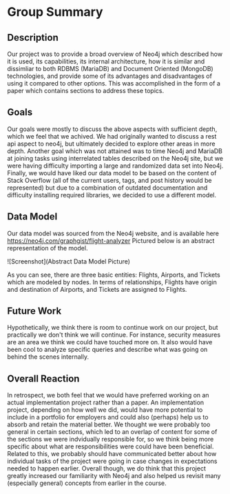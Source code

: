 # Group Summary


## Description

Our project was to provide a broad overview of Neo4j which described how it is used, its capabilities, its internal architecture,
how it is similar and dissimliar to both RDBMS (MariaDB) and Document Oriented (MongoDB) technologies, and provide
some of its advantages and disadvantages of using it compared to other options. This was accomplished in the form of a
paper which contains sections to address these topics.

## Goals

Our goals were mostly to discuss the above aspects with sufficient depth, which we feel that we achived. We had originally
wanted to discuss a rest api aspect to neo4j, but ultimately decided to explore other areas in more depth.
Another goal which was not attained was to time Neo4j and MariaDB at joining tasks using interrelated tables
described on the Neo4j site, but we were having difficulty importing a large and randomized data set into Neo4j.
Finally, we would have liked our data model to be based on the content of Stack Overflow (all of the current users, tags,
and post history would be represented) but due to a combination of outdated documentation and difficulty installing
required libraries, we decided to use a different model.

## Data Model

Our data model was sourced from the Neo4j website, and is available here https://neo4j.com/graphgist/flight-analyzer
Pictured below is an abstract representation of the model.

![Screenshot](Abstract Data Model Picture)

As you can see, there are three basic entities: Flights, Airports, and Tickets which are modeled by nodes.
In terms of relationships, Flights have origin and destination of Airports, and Tickets are assigned to Flights.

## Future Work

Hypothetically, we think there is room to continue work on our project, but practically we don't think we will continue.
For instance, security measures are an area we think we could have touched more on. It also would have been cool
to analyze specific queries and describe what was going on behind the scenes internally.

## Overall Reaction

In retrospect, we both feel that we would have preferred working on an actual implementation project rather than a paper.
An implementation project, depending on how well we did, would have more potential to include in a portfolio for 
employers and could also (perhaps) help us to absorb and retain the material better. We thought we were probably too
general in certain sections, which led to an overlap of content for some of the sections we were indvidually responsible for,
so we think being more specific about what are responsibilities were could have been beneficial. Related to this,
we probably should have communicated better about how individual tasks of the project were going in case changes in
expectations needed to happen earlier. Overall though, we do think that this project greatly increased our familiarity with Neo4j
and also helped us revisit many (especially general) concepts from earlier in the course.
